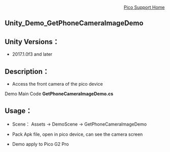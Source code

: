 <p align="right"><a href="https://github.com/PicoSupport/PicoSupport" target="_blank">Pico Support Home</a></p>

## Unity_Demo_GetPhoneCameraImageDemo

## Unity Versions：
- 2017.1.0f3 and later

## Description：

- Access the front camera of the pico device

Demo Main Code **GetPhoneCameraImageDemo.cs**


## Usage：
- Scene： Assets -> DemoScene -> GetPhoneCameraImageDemo

- Pack Apk file, open in pico device, can see the camera screen
- Demo apply to Pico G2 Pro

